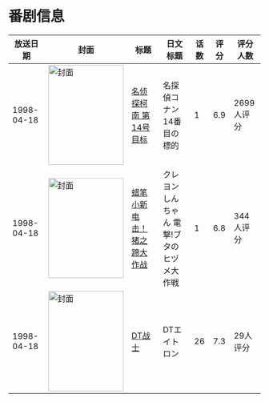 # 番剧信息

|放送日期|封面|标题|日文标题|话数|评分|评分人数|
|---|---|---|---|---|---|---|
|1998-04-18|<img src="https://lain.bgm.tv/pic/cover/c/46/64/2969_jG1aJ.jpg" alt="封面" style="width:150px;height:200px;object-fit:cover;">|[名侦探柯南 第14号目标](https://bangumi.tv/subject/2969)|名探偵コナン 14番目の標的|1|6.9|2699人评分|
|1998-04-18|<img src="https://lain.bgm.tv/pic/cover/c/0c/b5/8972_4aw6X.jpg" alt="封面" style="width:150px;height:200px;object-fit:cover;">|[蜡笔小新 电击！猪之蹄大作战](https://bangumi.tv/subject/8972)|クレヨンしんちゃん 電撃!ブタのヒヅメ大作戦|1|6.8|344人评分|
|1998-04-18|<img src="https://lain.bgm.tv/pic/cover/c/a3/77/192844_0PVS1.jpg" alt="封面" style="width:150px;height:200px;object-fit:cover;">|[DT战士](https://bangumi.tv/subject/192844)|DTエイトロン|26|7.3|29人评分|
